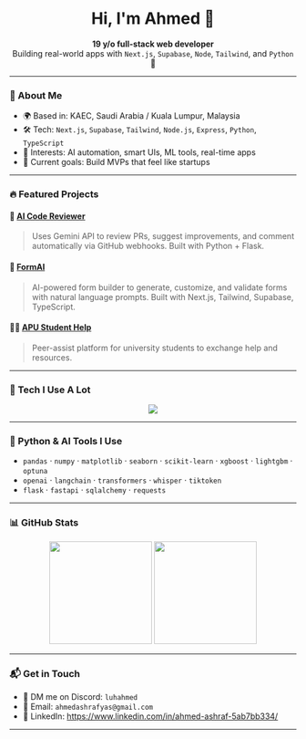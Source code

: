<h1 align="center">Hi, I'm Ahmed 👋</h1>

<p align="center">
  <b>19 y/o full-stack web developer</b> <br>
  Building real-world apps with <code>Next.js</code>, <code>Supabase</code>, <code>Node</code>, <code>Tailwind</code>, and <code>Python</code> 🧠
</p>

---

### 🧩 About Me

- 🌍 Based in: KAEC, Saudi Arabia  / Kuala Lumpur, Malaysia
- 🛠 Tech: `Next.js`, `Supabase`, `Tailwind`, `Node.js`, `Express`, `Python`, `TypeScript`
- 🔬 Interests: AI automation, smart UIs, ML tools, real-time apps
- 🎯 Current goals: Build MVPs that feel like startups

---

### 🔥 Featured Projects

#### 🚀 [AI Code Reviewer](https://github.com/Ahm-edAshraf/ai-code-reviewer)
> Uses Gemini API to review PRs, suggest improvements, and comment automatically via GitHub webhooks. Built with Python + Flask.

#### 📄 [FormAI](https://github.com/Ahm-edAshraf/FormAi)
> AI-powered form builder to generate, customize, and validate forms with natural language prompts. Built with Next.js, Tailwind, Supabase, TypeScript.

#### 🧑‍🎓 [APU Student Help](https://github.com/Ahm-edAshraf/apu-student-help)
> Peer-assist platform for university students to exchange help and resources.

---

### 🧠 Tech I Use A Lot

<p align="center">
  <img src="https://skillicons.dev/icons?i=nextjs,tailwind,supabase,nodejs,express,python,ts,js,html,css,git,github" />
</p>

---
### 🧠 Python & AI Tools I Use

- `pandas` · `numpy` · `matplotlib` · `seaborn` · `scikit-learn` · `xgboost` · `lightgbm` · `optuna`
- `openai` · `langchain` · `transformers` · `whisper` · `tiktoken`
- `flask` · `fastapi` · `sqlalchemy` · `requests`

---

### 📊 GitHub Stats

<p align="center">
  <img src="https://github-readme-stats.vercel.app/api?username=Ahm-edAshraf&show_icons=true&theme=radical" height="180" />
  <img src="https://github-readme-stats.vercel.app/api/top-langs/?username=Ahm-edAshraf&layout=compact&theme=radical" height="180" />
</p>

---

### 📬 Get in Touch

- 💬 DM me on Discord: `luhahmed`
- 📧 Email: `ahmedashrafyas@gmail.com`
- 🔗 LinkedIn: https://www.linkedin.com/in/ahmed-ashraf-5ab7bb334/

---

